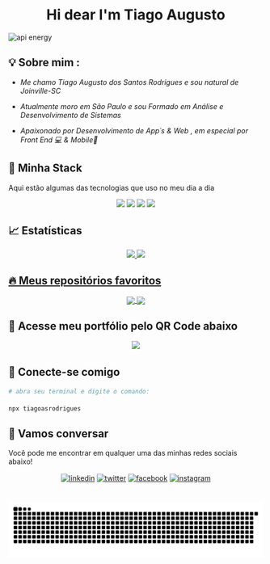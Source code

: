 <h1 align="center">Hi dear <!-- <img src="https://c.tenor.com/oqXocliEYAMAAAAi/hello-yellow.gif" width="30px">, --> I'm Tiago Augusto</h1>

![api energy](https://i.ibb.co/R2VMHfm/api.gif)

## 💡 Sobre mim :
 - *Me chamo Tiago Augusto dos Santos Rodrigues e sou natural de Joinville-SC* 

 - *Atualmente moro em São Paulo e sou Formado em Análise e Desenvolvimento de Sistemas* 
 
 - *Apaixonado por Desenvolvimento de App´s & Web , em especial por Front End 💻 & Mobile📱* 


## 🔮 Minha Stack
 Aqui estão algumas das tecnologias que uso no meu dia a dia

<div align="center">
 <img src="https://media.giphy.com/media/GGUWNkFRnS30aA5wHS/giphy.gif" width="100"> 
 <img src="https://media.giphy.com/media/4kRz5NID6PHLriSipb/giphy.gif" width="125">  
 <img src="https://media.giphy.com/media/54UkoSdqSuYsGZkS5G/giphy.gif" width="115">
 <img src="https://media.giphy.com/media/6hyL4XSR9sWOp1qfjB/giphy.gif" width="100">      
</div>


## 📈 Estatísticas

<div align="center">
  <a href="https://github.com/tiagoasrodrigues">
  <img height="180em" src="https://github-readme-stats.vercel.app/api/top-langs/?username=tiagoasrodrigues&layout=compact&langs_count=7&theme=react&hide_border=true"/>
  <img height="180em" src="https://github-readme-stats.vercel.app/api?username=tiagoasrodrigues&show_icons=true&theme=react&include_all_commits=true&count_private=true&hide_border=true"/>
</div>
  


## 🔥 Meus repositórios favoritos

<div align="center">
 <a href="https://github.com/tiagoasrodrigues/ignews">
  <img align="center" src="https://github-readme-stats.vercel.app/api/pin/?username=tiagoasrodrigues&repo=ignews&theme=react&hide_border=true" />
</a>
<a href="https://github.com/tiagoasrodrigues/gameplay">
  <img align="center" src="https://github-readme-stats.vercel.app/api/pin/?username=tiagoasrodrigues&repo=gameplay&theme=react&hide_border=true" />
</a>
</div>
  
## 🚀 Acesse meu portfólio pelo QR Code abaixo

<div align="center">
  <img src="https://i.ibb.co/Ny1BY0b/qrcode-tiagoasrodrigues-vercel-app.png">
</div>
 
## 🍻 Conecte-se comigo

```bash
# abra seu terminal e digite o comando: 
 
npx tiagoasrodrigues
```


## :speech_balloon: Vamos conversar  

Você pode me encontrar em qualquer uma das minhas redes sociais abaixo! 
  
  <div align="center">  
  <a href="https://www.linkedin.com/in/dev-tiago-augusto/" target="_blank"><img align="center" src="https://i.ibb.co/Bzd7FPk/linkedin.png" alt="linkedin" border="0" height="50" width="50" /></a>
  <a href="https://twitter.com/tiagoasrodrigs" target="_blank"><img align="center" src="https://i.ibb.co/SfgjdCw/twitter.png" alt="twitter" border="0" height="50" width="50" /></a>
  <a href="https://www.facebook.com/tiagoaugustodossantosrodrigues/" target="_blank"><img align="center" src="https://i.ibb.co/f881qSD/facebook.png" alt="facebook" border="0" height="50" width="50" /></a>
  <a href="https://www.instagram.com/tiagoaugustosr/" target="_blank"><img align="center" src="https://i.ibb.co/dQZJwCm/instagram.png" alt="instagram" border="0" height="50" width="50" /></a>
</div>

  
#
 
![Snake animation](https://github.com/Ricmaloy/Ricmaloy/blob/output/github-contribution-grid-snake.svg)
  
<!--  
<h1 align="center">Hi dear <img src="https://raw.githubusercontent.com/kaueMarques/kaueMarques/master/hi.gif" width="30px">, I'm Tiago Augusto</h1>
<h3 align="center">I'm a System Analyst & Front-End Developer</h3>

<p align="left"> 
  <img src="https://komarev.com/ghpvc/?username=tiagoasrodrigues" alt="tiagoasrodrigues"  height="25"/>
</p>

 
  <p align="center">
    <img src=https://i.ibb.co/S6jpYPc/BANNER-TIAGO-FRONT-END-DEVELOPER-DESC-BORDER.png alt="cover" style="border-radius:5%">
  </p>


<h3 align="center">Technologies</h3>
<p align="center">
<img src="https://cdn.jsdelivr.net/gh/devicons/devicon/icons/html5/html5-plain.svg" alt="html5"  width="25" height="25"/>
  <img src="https://cdn.jsdelivr.net/gh/devicons/devicon/icons/css3/css3-plain.svg" alt="css3"  width="25" height="25"/>
  <img src="https://cdn.jsdelivr.net/gh/devicons/devicon/icons/javascript/javascript-plain.svg" alt="javascript" width="25" height="25"/>
  <img src="https://cdn.jsdelivr.net/gh/devicons/devicon/icons/react/react-original.svg" alt="reactjs" width="25" height="25"/>
  <img src="https://i.ibb.co/NVZS8BJ/nextjs.png" alt="nextjs" width="25" height="25"/>
  <img src="https://cdn.jsdelivr.net/gh/devicons/devicon/icons/typescript/typescript-plain.svg" alt="typescript" width="25" height="25"/>
  <img src="https://cdn.jsdelivr.net/gh/devicons/devicon/icons/sass/sass-original.svg" alt="sass"  width="25" height="25"/>
  <img src="https://cdn.jsdelivr.net/gh/devicons/devicon/icons/firebase/firebase-plain.svg" alt="firebase" width="25" height="25"/>
  <img src="https://cdn.jsdelivr.net/gh/devicons/devicon/icons/linux/linux-original.svg" alt="linux" width="25" height="25"/>
  <img src="https://cdn.jsdelivr.net/gh/devicons/devicon/icons/canva/canva-original.svg" alt="canva" width="25" height="25"/>
</p>

<h3 align="center">GitHub Status</h3>

<p align="center"border="0">
<img src="https://github-readme-stats.vercel.app/api?username=tiagoasrodrigues&show_icons=true" alt="tiagoasrodrigues"/> 
</p>

<h3 align="center">Social networks</h3>

Add features
### Autor <a id="autor"> </a>

<a href="https://github.com/Seu-perfil" style="text-decoration: none;">
<img style="border-radius: 50%;" src="url-de-alguma-imagem-por-exemplo-do-github"/>

<br />
<span> Feito com ❤️ por Seu Nome 👋 Entre em contato! </span> 
</a> 

- 📫 How to reach me **tiagoasrodrigues@protonmail.com** and <img border="" width="15" height="15" text-align="center" src="https://user-     images.githubusercontent.com/68797494/110377289-fd38a480-8032-11eb-8b3c-27450410686a.png"></a></center> @tiagoasrodrigues

**tiagoasrodrigues/tiagoasrodrigues** is a ✨ _special_ ✨ repository because its `README.md` (this file) appears on your GitHub profile.

Here are some ideas to get you started:

- 🔭 I’m currently working on ...
- 🌱 I’m currently learning ...
- 👯 I’m looking to collaborate on ...
- 🤔 I’m looking for help with ...
- 💬 Ask me about ...
- 📫 How to reach me: ...
- 😄 Pronouns: ...
- ⚡ Fun fact: ...

[![Instagram Badge](https://img.shields.io/badge/-tiagoaugustosr-black?style=flat-square&labelColor=black&logo=instagram&logoColor=white&link=https://www.instagram.com/tiagoaugustosr/)](https://www.instagram.com/tiagoaugustosr/)
[![Linkedin Badge](https://img.shields.io/badge/-Tiago%20Augusto-black?style=flat-square&logo=Linkedin&logoColor=white&link=https://www.linkedin.com/in/dev-tiago-augusto/)](https://www.linkedin.com/in/dev-tiago-augusto/)
Add new features
  
<div align="center">
<a href="https://twitter.com/tiagoasrodrigs" target="_blank"><img src="https://img.shields.io/badge/Twitter-2CA5E0?style=for-the-badge&logo=twitter&logoColor=white" target="_blank"></a>  
<a href="https://github.com/tiagoasrodrigues"><img src="https://img.shields.io/badge/-Github-%23333?style=for-the-badge&logo=github&logoColor=white" target="_blank"></a>  
<a href="https://instagram.com/tiagoaugustosr" target="_blank"><img src="https://img.shields.io/badge/-Instagram-%23E4405F?style=for-the-badge&logo=instagram&logoColor=white" target="_blank"></a>  
<a href="https://tiagoasrodrigues.vercel.app/" target="_blank"><img src="https://img.shields.io/badge/Website-7289DA?style=for-the-badge&logo=googlechrome&logoColor=white" target="_blank"></a>  
<a href="mailto:tiagoasrodrigues.dev@gmail.com"><img src="https://img.shields.io/badge/-Gmail-ff9800?style=for-the-badge&logo=gmail&logoColor=white" target="_blank"></a>  
<a href="https://www.linkedin.com/in/dev-tiago-augusto/" target="_blank"><img src="https://img.shields.io/badge/-LinkedIn-%230077B5?style=for-the-badge&logo=linkedin&logoColor=white" target="_blank"></a>  
<a href="https://www.twitch.tv/Tiago_Ferland" target="_blank"><img src="https://img.shields.io/badge/Twitch-9146FF?style=for-the-badge&logo=twitch&logoColor=white" target="_blank"></a>
</div>
-->
